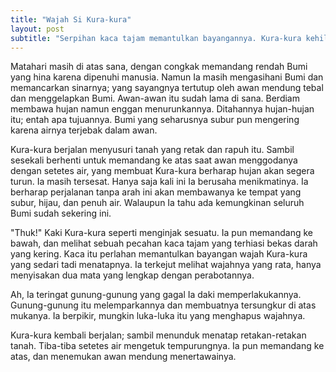 ```yaml
---
title: "Wajah Si Kura-kura"
layout: post
subtitle: "Serpihan kaca tajam memantulkan bayangannya. Kura-kura kehilangan wajahnya!"
---
```


Matahari masih di atas sana, dengan congkak memandang rendah Bumi yang hina karena dipenuhi manusia. Namun Ia masih mengasihani Bumi dan memancarkan sinarnya; yang sayangnya tertutup oleh awan mendung tebal dan menggelapkan Bumi. Awan-awan itu sudah lama di sana. Berdiam membawa hujan namun enggan menurunkannya. Ditahannya hujan-hujan itu; entah apa tujuannya. Bumi yang seharusnya subur pun mengering karena airnya terjebak dalam awan.

Kura-kura berjalan menyusuri tanah yang retak dan rapuh itu. Sambil sesekali berhenti untuk memandang ke atas saat awan menggodanya dengan setetes air, yang membuat Kura-kura berharap hujan akan segera turun. Ia masih tersesat. Hanya saja kali ini Ia berusaha menikmatinya. Ia berharap perjalanan tanpa arah ini akan membawanya ke tempat yang subur, hijau, dan penuh air. Walaupun Ia tahu ada kemungkinan seluruh Bumi sudah sekering ini.

"Thuk!" Kaki Kura-kura seperti menginjak sesuatu. Ia pun memandang ke bawah, dan melihat sebuah pecahan kaca tajam yang terhiasi bekas darah yang kering. Kaca itu perlahan memantulkan bayangan wajah Kura-kura yang sedari tadi menatapnya. Ia terkejut melihat wajahnya yang rata, hanya menyisakan dua mata yang lengkap dengan perabotannya.

Ah, Ia teringat gunung-gunung yang gagal Ia daki memperlakukannya. Gunung-gunung itu melemparkannya dan membuatnya tersungkur di atas mukanya. Ia berpikir, mungkin luka-luka itu yang menghapus wajahnya.

Kura-kura kembali berjalan; sambil menunduk menatap retakan-retakan tanah. Tiba-tiba setetes air mengetuk tempurungnya. Ia pun memandang ke atas, dan menemukan awan mendung menertawainya.
